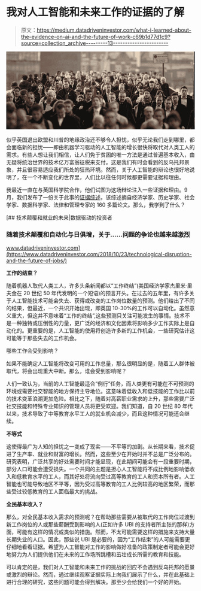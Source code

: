 # 我对人工智能和未来工作的证据的了解

> 原文：<https://medium.datadriveninvestor.com/what-i-learned-about-the-evidence-on-ai-and-the-future-of-work-c69b1d77d1c9?source=collection_archive---------13----------------------->

![](img/45e84ab500359436373d360e51bb6825.png)

似乎英国退出欧盟和川普的地缘政治还不够令人担忧，似乎无论我们走到哪里，都会面临新的担忧——即由机器学习驱动的人工智能的增长很快将取代对人类工人的需求。有些人想让我们相信，让人们免于贫困的唯一方法是通过普遍基本收入，由无疑将统治世界的技术亿万富翁征税来支付。这是我们有时会看到的反乌托邦景象，并且很容易适应我们所处的狂热环境。然而，关于人工智能的辩论也很好地说明了，在一个不断变化的世界里，人们比以往任何时候都更需要证据和理由。

我最近一直在与英国科学院合作，他们试图为这场辩论注入一些证据和理由。9 月，我们发布了一份关于此事的[证据综述](https://www.thebritishacademy.ac.uk/blog/challenges-ai-and-work)，该综述摘自经济学家、历史学家、社会学家、数据科学家、法律和管理专家的 160 多篇论文。那么，我学到了什么？

[](https://www.datadriveninvestor.com/2018/10/23/technological-disruption-and-the-future-of-jobs/) [## 技术颠覆和就业的未来|数据驱动的投资者

### 随着技术颠覆和自动化与日俱增，关于……问题的争论也越来越激烈

www.datadriveninvestor.com](https://www.datadriveninvestor.com/2018/10/23/technological-disruption-and-the-future-of-jobs/) 

**工作的结束？**

随着机器人取代人类工人，许多头条新闻都以“工作终结”(美国经济学家杰里米·里夫金在 20 世纪 50 年代发明的一个短语)的预言开头。在过去的五年里，有许多关于人工智能技术可能会失去、获得或改变的工作岗位数量的预测。他们给出了不同的结果，但最近，一个共识开始出现，即英国 10-30%的工作可以自动化。虽然意义重大，但这并不意味着“工作的终结”,这些预测只关注可能发生的事情。技术不是一种独特或压倒性的力量，更广泛的经济和文化因素将影响多少工作实际上是自动化的。更重要的是，人工智能的使用将创造许多新的工作机会，一些研究估计这可能等于那些失去的工作机会。

哪些工作会受到影响？

如果不能确定人工智能将改变可用的工作总量，那么很明显的是，随着工人群体被取代，将会出现重大中断。那么，谁会受到影响呢？

人们一致认为，当前的人工智能最适合“例行”任务，而人类更有可能在不可预测的环境或需要社交智能的地方保持主导地位。这意味着低收入和低技能的工作比以前的技术变革浪潮更加危险。相比之下，随着对高薪职业需求的上升，那些需要广泛社交技能和特殊专业知识的管理人员将更受欢迎。我们知道，自 20 世纪 80 年代以来，技术导致了中等教育水平工人的就业机会减少，而且这种情况可能还会继续。

**不等式**

这使得最广为人知的担忧之一变成了现实——不平等的加剧。从长期来看，技术促进了生产率、就业和财富的增长。然而，这些至少在开始时并不总是广泛分布的。研究表明，广泛共享的好处需要时间才能显现，在此期间可能会有一段重要时期，部分人口可能会遭受损失。一个共同的主题是担心人工智能将不成比例地影响低收入和低教育水平的工人，而其好处将流向受过高等教育的工人和资本所有者。人工智能也可能导致地区不平等，因为受过高等教育的工人比例较高的地区繁荣，而那些受过较低教育的工人面临最大的挑战。

**全民基本收入？**

那么，对全民基本收入需求的预测呢？在帮助那些需要从被取代的工作岗位过渡到新工作岗位的人或那些薪酬受到影响的人(正如许多 UBI 的支持者所主张的那样)方面，可能有这样的情况或类似的措施。然而，不太可能需要这样的措施来支持大量长期失业的人口。因此，那些说 UBI 是必要的，因为“工作结束”的人可能需要更仔细地看看证据。希望为人工智能对工作的影响做好准备的政策制定者可能会更好地努力为人们提供他们在未来的工作场所跳槽和茁壮成长所需的教育和技能。

可以肯定的是，我们对人工智能和未来工作的挑战的回应不会遇到反乌托邦的愿景或激烈的辩论。然而，通过继续观察证据实际上向我们展示了什么，并在此基础上进行合理的研究，这些问题可能会得到解决。那至少会给我们一个好的开始。
